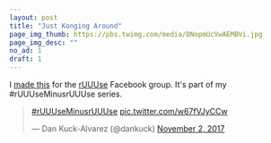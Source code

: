 ```yaml
---
layout: post
title: "Just Konging Around"
page_img_thumb: https://pbs.twimg.com/media/DNopmUcVwAEMBVi.jpg
page_img_desc: ""
no_ad: 1
draft: 1
---
```


I <a href="https://www.facebook.com/groups/ruuuse/permalink/1584556394941562/">made this</a> for the <a href="https://www.facebook.com/groups/1144470838950122/">rUUUse</a> Facebook group. It's part of my #rUUUseMinusrUUUse series.

<blockquote class="twitter-tweet" data-lang="en"><p lang="und" dir="ltr"><a href="https://twitter.com/hashtag/rUUUseMinusrUUUse?src=hash&amp;ref_src=twsrc%5Etfw">#rUUUseMinusrUUUse</a> <a href="https://t.co/w67fVJyCCw">pic.twitter.com/w67fVJyCCw</a></p>&mdash; Dan Kuck-Alvarez (@dankuck) <a href="https://twitter.com/dankuck/status/926098510159720449?ref_src=twsrc%5Etfw">November 2, 2017</a></blockquote>
<script async src="https://platform.twitter.com/widgets.js" charset="utf-8"></script>
